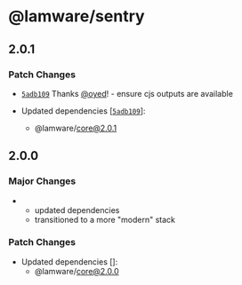 # @lamware/sentry

## 2.0.1

### Patch Changes

- [`5adb109`](https://github.com/evilkiwi/lamware/commit/5adb109bda6f843c317208aa332503a71ff304ba) Thanks [@oyed](https://github.com/oyed)! - ensure cjs outputs are available

- Updated dependencies [[`5adb109`](https://github.com/evilkiwi/lamware/commit/5adb109bda6f843c317208aa332503a71ff304ba)]:
  - @lamware/core@2.0.1

## 2.0.0

### Major Changes

- - updated dependencies
  - transitioned to a more "modern" stack

### Patch Changes

- Updated dependencies []:
  - @lamware/core@2.0.0
